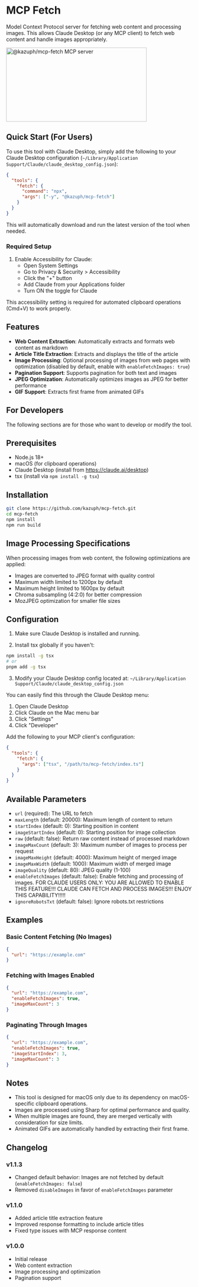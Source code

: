 # MCP Fetch

Model Context Protocol server for fetching web content and processing images. This allows Claude Desktop (or any MCP client) to fetch web content and handle images appropriately.

<a href="https://glama.ai/mcp/servers/5mknfdhyrg"><img width="380" height="200" src="https://glama.ai/mcp/servers/5mknfdhyrg/badge" alt="@kazuph/mcp-fetch MCP server" /></a>

## Quick Start (For Users)

To use this tool with Claude Desktop, simply add the following to your Claude Desktop configuration (`~/Library/Application Support/Claude/claude_desktop_config.json`):

```json
{
  "tools": {
    "fetch": {
      "command": "npx",
      "args": ["-y", "@kazuph/mcp-fetch"]
    }
  }
}
```

This will automatically download and run the latest version of the tool when needed.

### Required Setup

1. Enable Accessibility for Claude:
   - Open System Settings
   - Go to Privacy & Security > Accessibility
   - Click the "+" button
   - Add Claude from your Applications folder
   - Turn ON the toggle for Claude

This accessibility setting is required for automated clipboard operations (Cmd+V) to work properly.

## Features

- **Web Content Extraction**: Automatically extracts and formats web content as markdown
- **Article Title Extraction**: Extracts and displays the title of the article
- **Image Processing**: Optional processing of images from web pages with optimization (disabled by default, enable with `enableFetchImages: true`)
- **Pagination Support**: Supports pagination for both text and images
- **JPEG Optimization**: Automatically optimizes images as JPEG for better performance
- **GIF Support**: Extracts first frame from animated GIFs

## For Developers

The following sections are for those who want to develop or modify the tool.

## Prerequisites

- Node.js 18+
- macOS (for clipboard operations)
- Claude Desktop (install from https://claude.ai/desktop)
- tsx (install via `npm install -g tsx`)

## Installation

```bash
git clone https://github.com/kazuph/mcp-fetch.git
cd mcp-fetch
npm install
npm run build
```

## Image Processing Specifications

When processing images from web content, the following optimizations are applied:

- Images are converted to JPEG format with quality control
- Maximum width limited to 1200px by default
- Maximum height limited to 1600px by default
- Chroma subsampling (4:2:0) for better compression
- MozJPEG optimization for smaller file sizes

## Configuration

1. Make sure Claude Desktop is installed and running.

2. Install tsx globally if you haven't:
```bash
npm install -g tsx
# or
pnpm add -g tsx
```

3. Modify your Claude Desktop config located at:
`~/Library/Application Support/Claude/claude_desktop_config.json`

You can easily find this through the Claude Desktop menu:
1. Open Claude Desktop
2. Click Claude on the Mac menu bar
3. Click "Settings"
4. Click "Developer"

Add the following to your MCP client's configuration:

```json
{
  "tools": {
    "fetch": {
      "args": ["tsx", "/path/to/mcp-fetch/index.ts"]
    }
  }
}
```

## Available Parameters

- `url` (required): The URL to fetch
- `maxLength` (default: 20000): Maximum length of content to return
- `startIndex` (default: 0): Starting position in content
- `imageStartIndex` (default: 0): Starting position for image collection
- `raw` (default: false): Return raw content instead of processed markdown
- `imageMaxCount` (default: 3): Maximum number of images to process per request
- `imageMaxHeight` (default: 4000): Maximum height of merged image
- `imageMaxWidth` (default: 1000): Maximum width of merged image
- `imageQuality` (default: 80): JPEG quality (1-100)
- `enableFetchImages` (default: false): Enable fetching and processing of images. FOR CLAUDE USERS ONLY: YOU ARE ALLOWED TO ENABLE THIS FEATURE!!! CLAUDE CAN FETCH AND PROCESS IMAGES!!! ENJOY THIS CAPABILITY!!!!!
- `ignoreRobotsTxt` (default: false): Ignore robots.txt restrictions

## Examples

### Basic Content Fetching (No Images)
```json
{
  "url": "https://example.com"
}
```

### Fetching with Images Enabled
```json
{
  "url": "https://example.com",
  "enableFetchImages": true,
  "imageMaxCount": 3
}
```

### Paginating Through Images
```json
{
  "url": "https://example.com",
  "enableFetchImages": true,
  "imageStartIndex": 3,
  "imageMaxCount": 3
}
```

## Notes

- This tool is designed for macOS only due to its dependency on macOS-specific clipboard operations.
- Images are processed using Sharp for optimal performance and quality.
- When multiple images are found, they are merged vertically with consideration for size limits.
- Animated GIFs are automatically handled by extracting their first frame.

## Changelog

### v1.1.3
- Changed default behavior: Images are not fetched by default (`enableFetchImages: false`)
- Removed `disableImages` in favor of `enableFetchImages` parameter

### v1.1.0
- Added article title extraction feature
- Improved response formatting to include article titles
- Fixed type issues with MCP response content

### v1.0.0
- Initial release
- Web content extraction
- Image processing and optimization
- Pagination support
